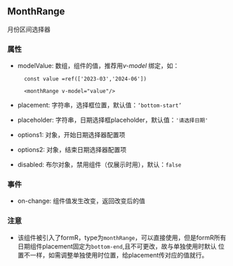 ## MonthRange
月份区间选择器

### 属性
* modelValue: 数组，组件的值，推荐用*v-model* 绑定，如：
  ```
    const value =ref(['2023-03','2024-06'])
    
    <monthRange v-model="value"/>
  ```

* placement: 字符串，选择框位置，默认值：`‘bottom-start’`

* placeholder: 字符串，日期选择框placeholder，默认值：`'请选择日期'`

* options1: 对象，开始日期选择器配置项

* options2: 对象，结束日期选择器配置项

* disabled: 布尔对象，禁用组件（仅展示时用），默认：`false`

### 事件
* on-change: 组件值发生改变，返回改变后的值
### 注意
* 该组件被引入了formR，type为`monthRange`，可以直接使用，但是formR所有日期组件placement固定为`bottom-end`,且不可更改，故与单独使用时默认
位置不一样，如需调整单独使用时位置，给placement传对应的值就行。
